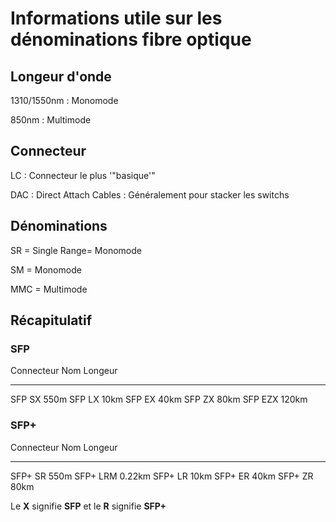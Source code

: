 # Informations utile sur les dénominations fibre optique 
 
## Longeur d'onde 
 
1310/1550nm : Monomode 
 
850nm : Multimode 
 
## Connecteur 
 
LC : Connecteur le plus '"basique'" 
 
DAC : Direct Attach Cables : Généralement pour stacker les switchs 
 
## Dénominations 
 
SR = Single Range= Monomode 
 
SM = Monomode 
 
MMC = Multimode 
 
## Récapitulatif 
 
### SFP 
 
  Connecteur   Nom   Longeur 
  ------------ ----- --------- 
  SFP          SX    550m 
  SFP          LX    10km 
  SFP          EX    40km 
  SFP          ZX    80km 
  SFP          EZX   120km 
 
### SFP+ 
 
  Connecteur   Nom   Longeur 
  ------------ ----- --------- 
  SFP+         SR    550m 
  SFP+         LRM   0.22km 
  SFP+         LR    10km 
  SFP+         ER    40km 
  SFP+         ZR    80km 
 
Le **X** signifie **SFP** et le **R** signifie **SFP+** 
